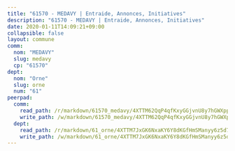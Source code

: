 ```yaml
---
title: "61570 - MEDAVY | Entraide, Annonces, Initiatives"
description: "61570 - MEDAVY | Entraide, Annonces, Initiatives"
date: 2020-01-11T14:09:21+09:00
collapsible: false
layout: commune
comm:
  nom: "MEDAVY"
  slug: medavy
  cp: "61570"
dept:
  nom: "Orne"
  slug: orne
  num: "61"
peerpad:
  comm:
    read_path: /r/markdown/61570_medavy/4XTTM62QqP4qfKxyGGjvnU8y7hGWXppK6sPvZT17ha4aTdH7z
    write_path: /w/markdown/61570_medavy/4XTTM62QqP4qfKxyGGjvnU8y7hGWXppK6sPvZT17ha4aTdH7z-K3TgTzUHoUeCxPDxSmPtPW3pBKb2pFyMR9MtTy2ygMpXVcxQ14EFcnLJ6TqHREbxW1VTCYNgZvw1QN6SLH12UxRmXnUNxX5kuxckAwaYftaKoq7isp3RpKfW8RGANap556XtAyBz
  dept:
    read_path: /r/markdown/61_orne/4XTTM7JxGK6NxaKY6Y8dKGfHmSManyy6z5d78TaTcUn3zJjy6
    write_path: /w/markdown/61_orne/4XTTM7JxGK6NxaKY6Y8dKGfHmSManyy6z5d78TaTcUn3zJjy6-K3TgUN9f9h2Fmk7w15QXNPtmJYWWDYEB4sLb6BW46ErzRh2NG4TmnnXd3GJfJ3dVSNBE8WudjKbLAy4CD2mQTtYeoUAUzvKztzGsCxcQ4ezpe7WGMgkNubsBkL3vV47Zushr5DqN
---
```


